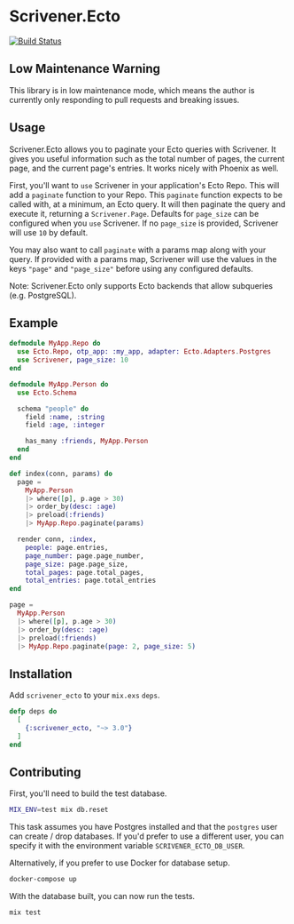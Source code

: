 # Scrivener.Ecto

[![Build
Status](https://github.com/mojotech/scrivener_ecto/actions/workflows/test.yml/badge.svg?branch=master)](https://github.com/mojotech/scrivener_ecto/actions/workflows/test.yml)

## Low Maintenance Warning

This library is in low maintenance mode, which means the author is currently only responding to pull requests and breaking issues.

## Usage

Scrivener.Ecto allows you to paginate your Ecto queries with Scrivener. It gives you useful information such as the total number of pages, the current page, and the current page's entries. It works nicely with Phoenix as well.

First, you'll want to `use` Scrivener in your application's Ecto Repo. This will add a `paginate` function to your Repo. This `paginate` function expects to be called with, at a minimum, an Ecto query. It will then paginate the query and execute it, returning a `Scrivener.Page`. Defaults for `page_size` can be configured when you `use` Scrivener. If no `page_size` is provided, Scrivener will use `10` by default.

You may also want to call `paginate` with a params map along with your query. If provided with a params map, Scrivener will use the values in the keys `"page"` and `"page_size"` before using any configured defaults.

Note: Scrivener.Ecto only supports Ecto backends that allow subqueries (e.g. PostgreSQL).

## Example

```elixir
defmodule MyApp.Repo do
  use Ecto.Repo, otp_app: :my_app, adapter: Ecto.Adapters.Postgres
  use Scrivener, page_size: 10
end
```

```elixir
defmodule MyApp.Person do
  use Ecto.Schema

  schema "people" do
    field :name, :string
    field :age, :integer

    has_many :friends, MyApp.Person
  end
end
```

```elixir
def index(conn, params) do
  page =
    MyApp.Person
    |> where([p], p.age > 30)
    |> order_by(desc: :age)
    |> preload(:friends)
    |> MyApp.Repo.paginate(params)

  render conn, :index,
    people: page.entries,
    page_number: page.page_number,
    page_size: page.page_size,
    total_pages: page.total_pages,
    total_entries: page.total_entries
end
```

```elixir
page =
  MyApp.Person
  |> where([p], p.age > 30)
  |> order_by(desc: :age)
  |> preload(:friends)
  |> MyApp.Repo.paginate(page: 2, page_size: 5)
```

## Installation

Add `scrivener_ecto` to your `mix.exs` `deps`.

```elixir
defp deps do
  [
    {:scrivener_ecto, "~> 3.0"}
  ]
end
```

## Contributing

First, you'll need to build the test database.

```bash
MIX_ENV=test mix db.reset
```

This task assumes you have Postgres installed and that the `postgres` user can create / drop databases. If you'd prefer to use a different user, you can specify it with the environment variable `SCRIVENER_ECTO_DB_USER`.

Alternatively, if you prefer to use Docker for database setup.

```bash
docker-compose up
```

With the database built, you can now run the tests.

```elixir
mix test
```
